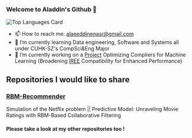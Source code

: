 ### Welcome to Aladdin's Github 👋

![Top Languages Card](https://github-readme-stats.vercel.app/api/top-langs/?username=H4D32&theme=swift&layout=compact)

- 📫 How to reach me: alaeeddinenasr@gmail.com 
- 🌱 I’m currently learning Data engineering, Software and Systems all under CUHK-SZ's CompSci&Eng Major
- 🔭 I’m currently working on a [Project](https://docs.google.com/viewer?url=https://raw.githubusercontent.com/H4D32/H4D32/main/docs/Capstone-Proposal.pdf) Optimizing Compliers for Machine Learning (Broadening [IREE](https://github.com/openxla/iree) Compatibility for Enhanced Performance) 

## Repositories I would like to share

### [RBM-Recommender](https://github.com/H4D32/RBM-Recommender)
Simulation of the Netflix problem || Predictive Model: Unraveling Movie Ratings with RBM-Based Collaborative Filtering

#### Please take a look at my other repositories too ! 

<!--
**H4D32/H4D32** is a ✨ _special_ ✨ repository because its `README.md` (this file) appears on your GitHub profile.

Here are some ideas to get you started:

- 🔭 I’m currently working on ...
- 🌱 I’m currently learning ...
- 👯 I’m looking to collaborate on ...
- 🤔 I’m looking for help with ...
- 💬 Ask me about ...
- 📫 How to reach me: ...
- 😄 Pronouns: ...
- ⚡ Fun fact: ...
-->
